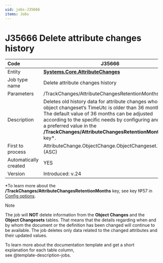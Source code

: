 ```yaml
---
uid: jobs-J35666
items: Jobs
---
```


# J35666 Delete attribute changes history

| Code                  | J35666                                                       |
| :-------------------- | ------------------------------------------------------------ |
| Entity                | **[Systems.Core.AttributeChanges](xref:Systems.Core.AttributeChanges)** |
| Job type name         | Delete attribute changes history                             |
| Parameters            | /TrackChanges/AttributeChangesRetentionMonths key            |
| Description           | Deletes old history data for attribute changes whose object changeset’s TimeUtc is older than 36 months.<br> The default value of 36 months can be adjusted according to the specific needs by configuring and setting a preferred value in the **/TrackChanges/AttributeChangesRetentionMonths** key*. |
| First to process      | AttributeChange.ObjectChange.ObjectChangeset.TimeUtc (ASC)   |
| Automatically created | YES                                                          |
| Version               | Introduced: v.24                                             |

*To learn more about the **/TrackChanges/AttributeChangesRetentionMonths** key, see key №57 in [Config options](~/reference/config-options-reference.md).

> [!Note]
> 
> The job will **NOT** delete information from the **Object Changes** and the **Object Changesets** tables. That means that the details regarding when and by whom the document or the definition has been changed will continue to be available. The job deletes only data related to the changed attributes and their updated values.


To learn more about the documentation template and get a short explanation for each table column, <br> see @template-description-jobs.
